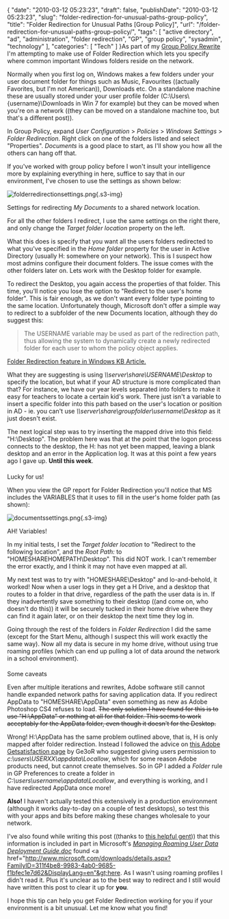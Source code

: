 {
    "date": "2010-03-12 05:23:23",
    "draft": false,
    "publishDate": "2010-03-12 05:23:23",
    "slug": "folder-redirection-for-unusual-paths-group-policy",
    "title": "Folder Redirection for Unusual Paths [Group Policy]",
    "url": "\/folder-redirection-for-unusual-paths-group-policy\/",
    "tags": [
        "active directory",
        "ad",
        "administration",
        "folder redirection",
        "GP",
        "group policy",
        "sysadmin",
        "technology"
    ],
    "categories": [
        "Tech"
    ]
}As part of my [Group Policy
Rewrite](//the.geekorium.com.au/?s=group+policy) I'm attempting to make
use of Folder Redirection which lets you specify where common important
Windows folders reside on the network.

Normally when you first log on, Windows makes a few folders under your
user document folder for things such as Music, Favourites ((actually
Favorites, but I'm not American)), Downloads etc. On a standalone
machine these are usually stored under your user profile folder
(C:\\Users\\{username}\\Downloads in Win 7 for example) but they can be
moved when you're on a network ((they can be moved on a standalone
machine too, but that's a different post)).

In Group Policy, expand *User Configuration* &gt; *Policies* &gt;
*Windows Settings* &gt; *Folder Redirection*. Right click on one of the
folders listed and select "Properties". *Documents* is a good place to
start, as I'll show you how all the others can hang off that.

If you've worked with group policy before I won't insult your
intelligence more by explaining everything in here, suffice to say that
in our environment, I've chosen to use the settings as shown below:

![folderredirectionsettings.png](https://turbo.geekorium.com.au/images/folderredirectionsettings.png){.s3-img}

Settings for redirecting *My Documents* to a shared network location.

For all the other folders I redirect, I use the same settings on the
right there, and only change the *Target folder location* property on
the left.

What this does is specify that you want all the users folders redirected
to what you've specified in the *Home folder* property for the user in
Active Directory (usually H: somewhere on your network). This is I
suspect how most admins configure their document folders. The issue
comes with the other folders later on. Lets work with the Desktop folder
for example.

To redirect the Desktop, you again access the properties of that folder.
This time, you'll notice you lose the option to "Redirect to the user's
home folder". This is fair enough, as we don't want every folder type
pointing to the same location. Unfortunately though, Microsoft don't
offer a simple way to redirect to a subfolder of the new Documents
location, although they do suggest this:

> The USERNAME variable may be used as part of the redirection path,
> thus allowing the system to dynamically create a newly redirected
> folder for each user to whom the policy object applies.

[Folder Redirection feature in Windows KB
Article.](http://support.microsoft.com/kb/232692)

What they are suggesting is using *\\\\server\\share\\USERNAME\\Desktop*
to specify the location, but what if your AD structure is more
complicated than that? For instance, we have our year levels separated
into folders to make it easy for teachers to locate a certain kid's
work. There just isn't a variable to insert a specific folder into this
path based on the user's location or position in AD - ie. you can't use
*\\\\server\\share\\groupfolder\\username\\Desktop* as it just doesn't
exist.

The next logical step was to try inserting the mapped drive into this
field: "H:\\Desktop". The problem here was that at the point that the
logon process connects to the desktop, the H: has not yet been mapped,
leaving a blank desktop and an error in the Application log. It was at
this point a few years ago I gave up. **Until this week**.

####

Lucky for us!

When you view the GP report for Folder Redirection you'll notice that MS
includes the VARIABLES that it uses to fill in the user's home folder
path (as shown):

![documentssettings.png](https://turbo.geekorium.com.au/images/documentssettings.png){.s3-img}

AH! Variables!

In my initial tests, I set the *Target folder location* to "Redirect to
the following location", and the *Root Path:* to
"HOMESHAREHOMEPATH\\Desktop". This did NOT work. I can't remember the
error exactly, and I think it may not have even mapped at all.

My next test was to try with "HOMESHARE\\Desktop" and lo-and-behold, it
worked! Now when a user logs in they get a H Drive, and a desktop that
routes to a folder in that drive, regardless of the path the user data
is in. If they inadvertently save something to their desktop ((and come
on, who doesn't do this)) it will be securely tucked in their home drive
where they can find it again later, or on their desktop the next time
they log in.

Going through the rest of the folders in *Folder Redirection* I did the
same (except for the Start Menu, although I suspect this will work
exactly the same way). Now all my data is secure in my home drive,
without using true roaming profiles (which can end up pulling a lot of
data around the network in a school environment).

####

Some caveats

Even after multiple iterations and rewrites, Adobe software still cannot
handle expanded network paths for saving application data. If you
redirect AppData to "HOMESHARE\\AppData" even something as new as Adobe
Photoshop CS4 refuses to load. ~~The only solution I have found for this
is to use "H:\\AppData" or nothing at all for that folder. This seems to
work acceptably for the AppData folder, even though it doesn't for the
Desktop.~~

Wrong! H:\\AppData has the same problem outlined above, that is, H is
only mapped after folder redirection. Instead I followed the advice on
[this Adobe Getsatisfaction
page](http://getsatisfaction.com/adobe/topics/why_do_adobe_products_crash_in_a_roaming_user_profile_environment)
by Ge3oR who suggested giving users permission to
*c:\\users\\USERXX\\appdata\\Locallow*, which for some reason Adobe
products need, but cannot create themselves. So in GP I added a *Folder*
rule in GP Preferences to create a folder in
*C:\\users\\username\\appdata\\Locallow*, and everything is working, and
I have redirected AppData once more!

**Also!** I haven't actually tested this extensively in a production
environment (although it works day-to-day on a couple of test desktops),
so test this with your apps and bits before making these changes
wholesale to your network.

I've also found while writing this post ((thanks to [this helpful
gent](http://blog.amal.net/?p=2706))) that this information is included
in part in Microsoft's *[Managing Roaming User Data Deployment
Guide.doc](http://download.microsoft.com/download/3/b/a/3ba6d659-6e39-4cd7-b3a2-9c96482f5353/Managing+Roaming+User+Data+Deployment+Guide.doc)*
found &lt;a
href="http://www.microsoft.com/downloads/details.aspx?FamilyID=311f4be8-9983-4ab0-9685-f1bfec1e7d62&DisplayLang=en"&gt;here.
As I wasn't using roaming profiles I didn't read it. Plus it's unclear
as to the best way to redirect and I still would have written this post
to clear it up for **you**.

I hope this tip can help you get Folder Redirection working for you if
your environment is a bit unusual. Let me know what you find!